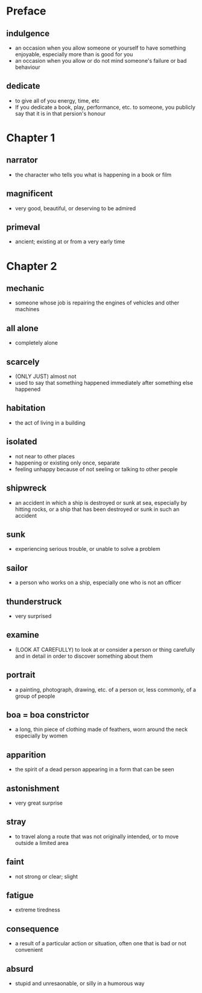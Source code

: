 # Preface
## indulgence
* an occasion when you allow someone or yourself to have something enjoyable, especially more than is good for you
* an occasion when you allow or do not mind someone's failure or bad behaviour

## dedicate
* to give all of you energy, time, etc
* If you dedicate a book, play, performance, etc. to someone, you publicly say that it is in that persion's honour

# Chapter 1
## narrator
* the character who tells you what is happening in a book or film

## magnificent
* very good, beautiful, or deserving to be admired

## primeval
* ancient; existing at or from a very early time

# Chapter 2
## mechanic
* someone whose job is repairing the engines of vehicles and other machines

## all alone
* completely alone

## scarcely
* (ONLY JUST) almost not
* used to say that something happened immediately after something else happened

## habitation
* the act of living in a building

## isolated
* not near to other places
* happening or existing only once, separate
* feeling unhappy because of not seeling or talking to other people

## shipwreck
* an accident in which a ship is destroyed or sunk at sea, especially by hitting rocks, or a ship that has been destroyed or sunk in such an accident

## sunk
* experiencing serious trouble, or unable to solve a problem

## sailor
* a person who works on a ship, especially one who is not an officer

## thunderstruck
* very surprised

## examine
* (LOOK AT CAREFULLY) to look at or consider a person or thing carefully and in detail in order to discover something about them

## portrait
* a painting, photograph, drawing, etc. of a person or, less commonly, of a group of people

## boa = boa constrictor
* a long, thin piece of clothing made of feathers, worn around the neck especially by women

## apparition
* the spirit of a dead person appearing in a form that can be seen

## astonishment
* very great surprise

## stray
* to travel along a route that was not originally intended, or to move outside a limited area

## faint
* not strong or clear; slight

## fatigue
* extreme tiredness

## consequence
* a result of a particular action or situation, often one that is bad or not convenient

## absurd
* stupid and unresaonable, or silly in a humorous way